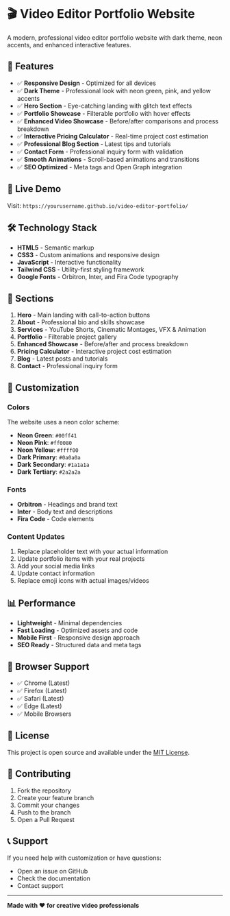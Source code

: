 # 🎬 Video Editor Portfolio Website

A modern, professional video editor portfolio website with dark theme, neon accents, and enhanced interactive features.

## 🌟 Features

- ✅ **Responsive Design** - Optimized for all devices
- ✅ **Dark Theme** - Professional look with neon green, pink, and yellow accents
- ✅ **Hero Section** - Eye-catching landing with glitch text effects
- ✅ **Portfolio Showcase** - Filterable portfolio with hover effects
- ✅ **Enhanced Video Showcase** - Before/after comparisons and process breakdown
- ✅ **Interactive Pricing Calculator** - Real-time project cost estimation
- ✅ **Professional Blog Section** - Latest tips and tutorials
- ✅ **Contact Form** - Professional inquiry form with validation
- ✅ **Smooth Animations** - Scroll-based animations and transitions
- ✅ **SEO Optimized** - Meta tags and Open Graph integration

## 🚀 Live Demo

Visit: `https://yourusername.github.io/video-editor-portfolio/`

## 🛠️ Technology Stack

- **HTML5** - Semantic markup
- **CSS3** - Custom animations and responsive design
- **JavaScript** - Interactive functionality
- **Tailwind CSS** - Utility-first styling framework
- **Google Fonts** - Orbitron, Inter, and Fira Code typography

## 📱 Sections

1. **Hero** - Main landing with call-to-action buttons
2. **About** - Professional bio and skills showcase
3. **Services** - YouTube Shorts, Cinematic Montages, VFX & Animation
4. **Portfolio** - Filterable project gallery
5. **Enhanced Showcase** - Before/after and process breakdown
6. **Pricing Calculator** - Interactive project cost estimation
7. **Blog** - Latest posts and tutorials
8. **Contact** - Professional inquiry form

## 🎨 Customization

### Colors
The website uses a neon color scheme:
- **Neon Green**: `#00ff41`
- **Neon Pink**: `#ff0080`
- **Neon Yellow**: `#ffff00`
- **Dark Primary**: `#0a0a0a`
- **Dark Secondary**: `#1a1a1a`
- **Dark Tertiary**: `#2a2a2a`

### Fonts
- **Orbitron** - Headings and brand text
- **Inter** - Body text and descriptions
- **Fira Code** - Code elements

### Content Updates
1. Replace placeholder text with your actual information
2. Update portfolio items with your real projects
3. Add your social media links
4. Update contact information
5. Replace emoji icons with actual images/videos

## 📊 Performance

- **Lightweight** - Minimal dependencies
- **Fast Loading** - Optimized assets and code
- **Mobile First** - Responsive design approach
- **SEO Ready** - Structured data and meta tags

## 🔧 Browser Support

- ✅ Chrome (Latest)
- ✅ Firefox (Latest)
- ✅ Safari (Latest)
- ✅ Edge (Latest)
- ✅ Mobile Browsers

## 📄 License

This project is open source and available under the [MIT License](LICENSE).

## 🤝 Contributing

1. Fork the repository
2. Create your feature branch
3. Commit your changes
4. Push to the branch
5. Open a Pull Request

## 📞 Support

If you need help with customization or have questions:
- Open an issue on GitHub
- Check the documentation
- Contact support

---

**Made with ❤️ for creative video professionals**